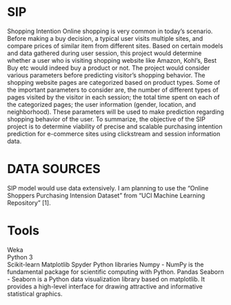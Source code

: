 # SIP
Shopping Intention
Online shopping is very common in today’s scenario. Before making a buy decision, a typical user visits multiple sites, and compare prices of similar item from different sites. 
Based on certain models and data gathered during user session, this project would determine whether a user who is visiting shopping website like Amazon, Kohl’s, Best Buy etc would indeed buy a product or not. The project would consider various parameters before predicting visitor’s shopping behavior.
The shopping website pages are categorized based on product types. 
Some of the important parameters to consider are, the number of different types of pages visited by the visitor in each session; the total time spent on each of the categorized pages; the user information (gender, location, and neighborhood). 
These parameters will be used to make prediction regarding shopping behavior of the user. 
To summarize, the objective of the SIP project is to determine viability of precise and scalable purchasing intention prediction for e-commerce sites using clickstream and session information data.

# DATA SOURCES

SIP model would use data extensively. I am planning to use the “Online Shoppers Purchasing Intension Dataset” from “UCI Machine Learning Repository” [1].

# Tools
Weka	
Python 3	
Scikit-learn
Matplotlib
Spyder
Python libraries	Numpy - NumPy is the fundamental package for scientific computing with Python.
Pandas
Seaborn -  Seaborn is a Python data visualization library based on matplotlib. It provides a high-level interface for drawing attractive and informative statistical graphics.
